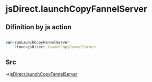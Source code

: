 # jsDirect.launchCopyFannelServer

## Difinition by js action

```js.js

var=runLaunchCopyFannelServer
	?func=jsDirect.launchCopyFannelServer

```

## Src

->[jsDirect.launchCopyFannelServer](https://github.com/puutaro/CommandClick/blob/master/app/src/main/java/com/puutaro/commandclick/fragment_lib/terminal_fragment/js_interface/JsDirect.kt#L20)


